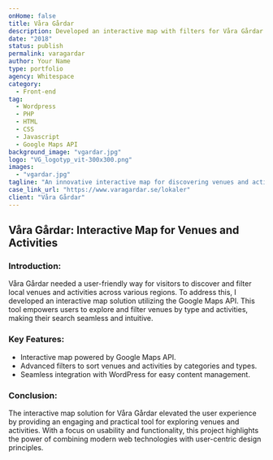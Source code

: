 ```yaml
---
onHome: false
title: Våra Gårdar
description: Developed an interactive map with filters for Våra Gårdar to help users easily find local venues and activities.
date: "2018"
status: publish
permalink: varagardar
author: Your Name
type: portfolio
agency: Whitespace
category:
  - Front-end
tag:
  - Wordpress
  - PHP
  - HTML
  - CSS
  - Javascript
  - Google Maps API
background_image: "vgardar.jpg"
logo: "VG_logotyp_vit-300x300.png"
images:
  - "vgardar.jpg"
tagline: "An innovative interactive map for discovering venues and activities."
case_link_url: "https://www.varagardar.se/lokaler"
client: "Våra Gårdar"
---
```


<h2>Våra Gårdar: Interactive Map for Venues and Activities</h2>

<h3>Introduction:</h3>
<p>
  Våra Gårdar needed a user-friendly way for visitors to discover and filter local venues and activities across various regions. To address this, I developed an interactive map solution utilizing the Google Maps API. This tool empowers users to explore and filter venues by type and activities, making their search seamless and intuitive.
</p>

<h3>Key Features:</h3>
<ul>
  <li>Interactive map powered by Google Maps API.</li>
  <li>Advanced filters to sort venues and activities by categories and types.</li>
  <li>Seamless integration with WordPress for easy content management.</li>
</ul>

<h3>Conclusion:</h3>
<p>
  The interactive map solution for Våra Gårdar elevated the user experience by providing an engaging and practical tool for exploring venues and activities. With a focus on usability and functionality, this project highlights the power of combining modern web technologies with user-centric design principles.
</p>
